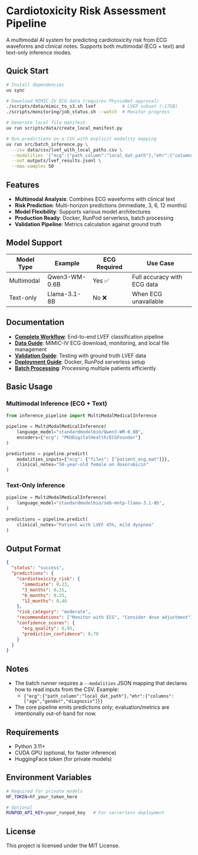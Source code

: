 # Cardiotoxicity Risk Assessment Pipeline

A multimodal AI system for predicting cardiotoxicity risk from ECG waveforms and clinical notes. Supports both multimodal (ECG + text) and text-only inference modes.

## Quick Start

```bash
# Install dependencies
uv sync

# Download MIMIC-IV ECG data (requires PhysioNet approval)
./scripts/data/mimic_to_s3.sh lvef          # LVEF subset (~17GB)
./scripts/monitoring/job_status.sh --watch  # Monitor progress

# Generate local file manifest
uv run scripts/data/create_local_manifest.py

# Run predictions on a CSV with explicit modality mapping
uv run src/batch_inference.py \
  --csv data/csv/lvef_with_local_paths.csv \
  --modalities '{"ecg":{"path_column":"local_dat_path"},"ehr":{"columns":["age","gender","diagnosis"]}}' \
  --out outputs/lvef_results.jsonl \
  --max-samples 50
```

## Features

- **Multimodal Analysis**: Combines ECG waveforms with clinical text
- **Risk Prediction**: Multi-horizon predictions (immediate, 3, 6, 12 months)
- **Model Flexibility**: Supports various model architectures
- **Production Ready**: Docker, RunPod serverless, batch processing
- **Validation Pipeline**: Metrics calculation against ground truth

## Model Support

| Model Type | Example | ECG Required | Use Case |
|------------|---------|--------------|----------|
| Multimodal | Qwen3-WM-0.6B | Yes ✅ | Full accuracy with ECG data |
| Text-only | Llama-3.1-8B | No ❌ | When ECG unavailable |

## Documentation

- **[Complete Workflow](docs/WORKFLOW.md)**: End-to-end LVEF classification pipeline
- **[Data Guide](docs/DATA.md)**: MIMIC-IV ECG download, monitoring, and local file management
- **[Validation Guide](docs/VALIDATION.md)**: Testing with ground truth LVEF data
- **[Deployment Guide](docs/DEPLOYMENT.md)**: Docker, RunPod serverless setup
- **[Batch Processing](docs/BATCH.md)**: Processing multiple patients efficiently

## Basic Usage

### Multimodal Inference (ECG + Text)

```python
from inference_pipeline import MultiModalMedicalInference

pipeline = MultiModalMedicalInference(
    language_model="standardmodelbio/Qwen3-WM-0.6B",
    encoders={"ecg": "PKUDigitalHealth/ECGFounder"}
)

predictions = pipeline.predict(
    modalities_inputs={"ecg": {"files": ["patient_ecg.mat"]}},
    clinical_notes="58-year-old female on doxorubicin"
)
```

### Text-Only Inference

```python
pipeline = MultiModalMedicalInference(
    language_model="standardmodelbio/smb-mntp-llama-3.1-8b",
)

predictions = pipeline.predict(
    clinical_notes="Patient with LVEF 45%, mild dyspnea"
)
```

## Output Format

```json
{
  "status": "success",
  "predictions": {
    "cardiotoxicity_risk": {
      "immediate": 0.23,
      "3_months": 0.31,
      "6_months": 0.35,
      "12_months": 0.40
    },
    "risk_category": "moderate",
    "recommendations": ["Monitor with ECG", "Consider dose adjustment"],
    "confidence_scores": {
      "ecg_quality": 0.95,
      "prediction_confidence": 0.78
    }
  }
}
```

## Notes

- The batch runner requires a `--modalities` JSON mapping that declares how to read inputs from the CSV. Example:
  - `{"ecg":{"path_column":"local_dat_path"},"ehr":{"columns":["age","gender","diagnosis"]}}`
- The core pipeline emits predictions only; evaluation/metrics are intentionally out-of-band for now.

## Requirements

- Python 3.11+
- CUDA GPU (optional, for faster inference)
- HuggingFace token (for private models)

## Environment Variables

```bash
# Required for private models
HF_TOKEN=hf_your_token_here

# Optional
RUNPOD_API_KEY=your_runpod_key   # For serverless deployment
```

## License

This project is licensed under the MIT License.